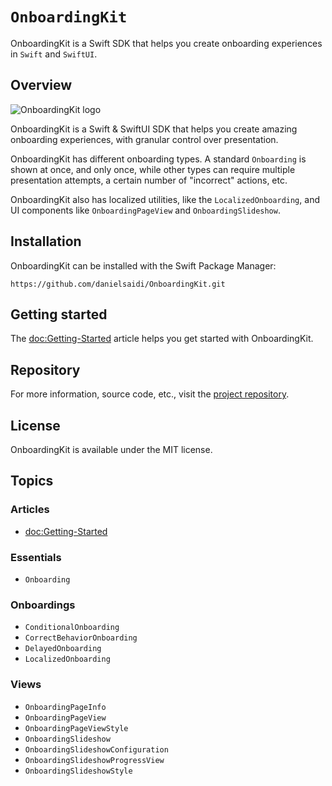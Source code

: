 # ``OnboardingKit``

OnboardingKit is a Swift SDK that helps you create onboarding experiences in `Swift` and `SwiftUI`.



## Overview

![OnboardingKit logo](Logo.png)

OnboardingKit is a Swift & SwiftUI SDK that helps you create amazing onboarding experiences, with granular control over presentation.

OnboardingKit has different onboarding types. A standard ``Onboarding`` is shown at once, and only once, while other types can require multiple presentation attempts, a certain number of "incorrect" actions, etc.

OnboardingKit also has localized utilities, like the ``LocalizedOnboarding``, and UI components like ``OnboardingPageView`` and ``OnboardingSlideshow``.



## Installation

OnboardingKit can be installed with the Swift Package Manager:

```
https://github.com/danielsaidi/OnboardingKit.git
```



## Getting started

The <doc:Getting-Started> article helps you get started with OnboardingKit.



## Repository

For more information, source code, etc., visit the [project repository](https://github.com/danielsaidi/OnboardingKit).



## License

OnboardingKit is available under the MIT license.



## Topics

### Articles

- <doc:Getting-Started>

### Essentials

- ``Onboarding``

### Onboardings

- ``ConditionalOnboarding``
- ``CorrectBehaviorOnboarding``
- ``DelayedOnboarding``
- ``LocalizedOnboarding``

### Views

- ``OnboardingPageInfo``
- ``OnboardingPageView``
- ``OnboardingPageViewStyle``
- ``OnboardingSlideshow``
- ``OnboardingSlideshowConfiguration``
- ``OnboardingSlideshowProgressView``
- ``OnboardingSlideshowStyle``
